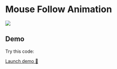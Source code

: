 # Mouse Follow Animation

![](https://github.com/salvadorvasqz/js-mouse-follow-animation/blob/main/static/demo.gif?raw=true)

## Demo

Try this code:

[Launch demo :rocket:](https://salvadorvasqz.github.io/js-mouse-follow-animation/)
